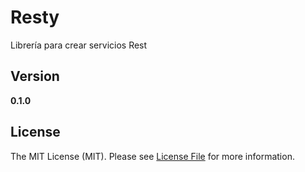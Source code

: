 Resty
=====

Librería para crear servicios Rest

Version
-------

__0.1.0__

License
-------

The MIT License (MIT). Please see [License File](https://github.om/mostofreddy/resty/blob/master/LICENSE.md) for more information.


